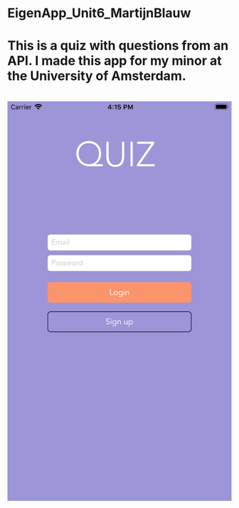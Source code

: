 # EigenApp_Unit6_MartijnBlauw
#
# This is a quiz with questions from an API. I made this app for my minor at the University of Amsterdam.
#
# 
![loginpage](https://raw.githubusercontent.com/MartijnBlauw/EigenApp_Unit6_MartijnBlauw/master/Login.png)

